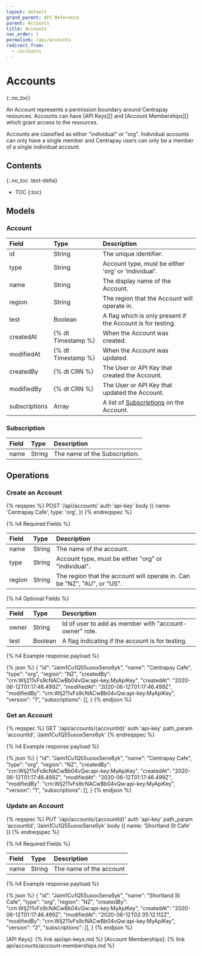 ```yaml
---
layout: default
grand_parent: API Reference
parent: Accounts
title: Accounts
nav_order: 1
permalink: /api/accounts
redirect_from:
  - /accounts
---
```


# Accounts
{:.no_toc}

An Account represents a permission boundary around Centrapay resources.
Accounts can have [API Keys][] and [Account Memberships][] which grant access to the resources.

Accounts are classified as either "individual" or "org". Individual accounts
can only have a single member and Centrapay users can only be a member of a single
individual account.


## Contents
{:.no_toc .text-delta}

* TOC
{:toc}


## Models

### Account


|     Field     |        Type        |                         Description                         |
| :------------ | :----------------- | :---------------------------------------------------------- |
| id            | String             | The unique identifier.                                      |
| type          | String             | Account type, must be either 'org' or 'individual'.         |
| name          | String             | The display name of the Account.                            |
| region        | String             | The region that the Account will operate in.                |
| test          | Boolean            | A flag which is only present if the Account is for testing. |
| createdAt     | {% dt Timestamp %} | When the Account was created.                               |
| modifiedAt    | {% dt Timestamp %} | When the Account was updated.                               |
| createdBy     | {% dt CRN %}       | The User or API Key that created the Account.               |
| modifiedBy    | {% dt CRN %}       | The User or API Key that updated the Account.               |
| subscriptions | Array              | A list of [Subscriptions](#subscription) on the Account.    |

### Subscription

| Field |  Type  |          Description          |
| :---- | :----- | :---------------------------- |
| name  | String | The name of the Subscription. |

## Operations

### Create an Account

{% reqspec %}
  POST '/api/accounts'
  auth 'api-key'
  body ({
    name: 'Centrapay Cafe',
    type: 'org',
  })
{% endreqspec %}

{% h4 Required Fields %}

| Field  |  Type  |                               Description                                |
| :----- | :----- | :----------------------------------------------------------------------- |
| name   | String | The name of the account.                                                 |
| type   | String | Account type, must be either "org" or "individual".                      |
| region | String | The region that the account will operate in. Can be "NZ", "AU", or "US". |


{% h4 Optional Fields %}

| Field |  Type   |                      Description                       |
| :---- | :------ | :----------------------------------------------------- |
| owner | String  | Id of user to add as member with "account-owner" role. |
| test  | Boolean | A flag indicating if the account is for testing.       |


{% h4 Example response payload %}

{% json %}
{
  "id": "Jaim1Cu1Q55uooxSens6yk",
  "name": "Centrapay Cafe",
  "type": "org",
  "region": "NZ",
  "createdBy": "crn:WIj211vFs9cNACwBb04vQw:api-key:MyApiKey",
  "createdAt": "2020-06-12T01:17:46.499Z",
  "modifiedAt": "2020-06-12T01:17:46.499Z",
  "modifiedBy": "crn:WIj211vFs9cNACwBb04vQw:api-key:MyApiKey",
  "version": "1",
  "subscriptions": [],
}
{% endjson %}

### Get an Account

{% reqspec %}
  GET '/api/accounts/{accountId}'
  auth 'api-key'
  path_param 'accountId', 'Jaim1Cu1Q55uooxSens6yk'
{% endreqspec %}

{% h4 Example response payload %}

{% json %}
{
  "id": "Jaim1Cu1Q55uooxSens6yk",
  "name": "Centrapay Cafe",
  "type": "org",
  "region": "NZ",
  "createdBy": "crn:WIj211vFs9cNACwBb04vQw:api-key:MyApiKey",
  "createdAt": "2020-06-12T01:17:46.499Z",
  "modifiedAt": "2020-06-12T01:17:46.499Z",
  "modifiedBy": "crn:WIj211vFs9cNACwBb04vQw:api-key:MyApiKey",
  "version": "1",
  "subscriptions": [],
}
{% endjson %}

### Update an Account

{% reqspec %}
  PUT '/api/accounts/{accountId}'
  auth 'api-key'
  path_param 'accountId', 'Jaim1Cu1Q55uooxSens6yk'
  body ({ name: 'Shortland St Cafe' })
{% endreqspec %}

{% h4 Required Fields %}

| Field |  Type  |       Description       |
| :---- | :----- | :---------------------- |
| name  | String | The name of the account |

{% h4 Example response payload %}

{% json %}
{
  "id": "Jaim1Cu1Q55uooxSens6yk",
  "name": "Shortland St Cafe",
  "type": "org",
  "region": "NZ",
  "createdBy": "crn:WIj211vFs9cNACwBb04vQw:api-key:MyApiKey",
  "createdAt": "2020-06-12T01:17:46.499Z",
  "modifiedAt": "2020-06-12T02:35:12.112Z",
  "modifiedBy": "crn:WIj211vFs9cNACwBb04vQw:api-key:MyApiKey",
  "version": "2",
  "subscriptions": [],
}
{% endjson %}

[API Keys]: {% link api/api-keys.md %}
[Account Memberships]: {% link api/accounts/account-memberships.md %}
